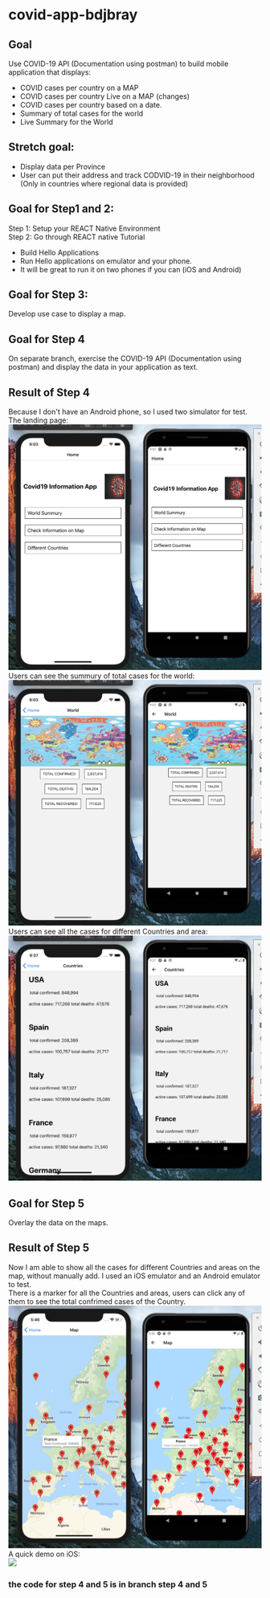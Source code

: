 # covid-app-bdjbray


## Goal
Use COVID-19 API (Documentation using postman) to build mobile application that displays:</br>
* COVID cases per country on a MAP</br>
* COVID cases per country Live on a MAP (changes)</br>
* COVID cases per country based on a date.</br>
* Summary of total cases for the world</br>
* Live Summary for the World</br>
## Stretch goal:
* Display data per Province</br>
* User can put their address and track CODVID-19 in their neighborhood (Only in countries where regional data is provided)</br>

## Goal for Step1 and 2:
Step 1:  Setup your REACT Native Environment</br>
Step 2:  Go through REACT native Tutorial</br>
* Build Hello Applications</br>
* Run Hello applications on emulator and your phone.</br>
* It will be great to run it on two phones if you can (iOS and Android)</br>

## Goal for Step 3:
Develop use case to display a map.</br>

## Goal for Step 4
On separate branch, exercise the COVID-19 API (Documentation using postman) and display the data in your application as text. 

## Result of Step 4
Because I don't have an Android phone, so I used two simulator for test.</br>
The landing page:</br>
![image](https://github.com/BUEC500C1/codvid-app-bdjbray/blob/step4-step5/step4/imgs/Screen%20Shot%202020-04-22%20at%209.03.12%20PM.png)
</br>
Users can see the summury of total cases for the world:</br>
![image](https://github.com/BUEC500C1/codvid-app-bdjbray/blob/step4-step5/step4/imgs/Screen%20Shot%202020-04-22%20at%209.03.33%20PM.png)
</br>
Users can see all the cases for different Countries and area:</br>
![image](https://github.com/BUEC500C1/codvid-app-bdjbray/blob/step4-step5/step4/imgs/Screen%20Shot%202020-04-22%20at%209.37.26%20PM.png)
</br>

## Goal for Step 5
Overlay the data on the maps.</br>

## Result of Step 5
Now I am able to show all the cases for different Countries and areas on the map, without manually add.
I used an iOS emulator and an Android emulator to test.</br>
There is a marker for all the Countries and areas, users can click any of them to see the total confrimed cases of the Country.</br>
![image](https://github.com/BUEC500C1/codvid-app-bdjbray/blob/step4-step5/step5/imgs/Screen%20Shot%202020-04-24%20at%205.46.15%20PM.png)
</br>
A quick demo on iOS:</br>
<img src=https://github.com/BUEC500C1/codvid-app-bdjbray/blob/step4-step5/step5/imgs/2020-04-24%2018.31.32.gif width="360">


### the code for step 4 and 5 is in branch step 4 and 5
